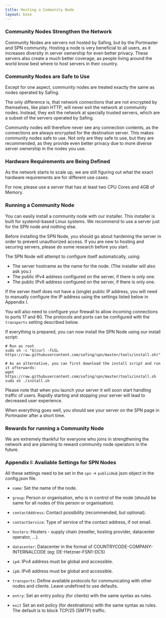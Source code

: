 ```yaml
---
title: Hosting a Community Node
layout: base
---
```


### Community Nodes Strengthen the Network

Community Nodes are servers not hosted by Safing, but by the Portmaster and SPN community. Hosting a node is very beneficial to all users, as it increases diversity in server ownership for even better privacy. These servers also create a much better coverage, as people living around the world know best where to host servers in their country.

### Community Nodes are Safe to Use

Except for one aspect, community nodes are treated exactly the same as nodes operated by Safing.

The only difference is, that network connections that are not encrypted by themselves, like plain HTTP, will never exit the network at community nodes. Instead, they exit the network at specially trusted servers, which are a subset of the servers operated by Safing.

Community nodes will therefore never see any connection contents, as the connections are always encrypted for the destination server. This makes community nodes safe to use. Not only are they safe to use, but they are recommended, as they provide even better privacy due to more diverse server ownership in the nodes you use.

### Hardware Requirements are Being Defined

As the network starts to scale up, we are still figuring out what the exact hardware requirements are for different use cases.

For now, please use a server that has at least two CPU Cores and 4GB of Memory.

### Running a Community Node

You can easily install a community node with our installer. This installer is built for systemd-based Linux systems. We recommend to use a server just for the SPN node and nothing else.

Before installing the SPN Node, you should go about hardening the server in order to prevent unauthorized access. If you are new to hosting and securing servers, please do some research before you start.

The SPN Node will attempt to configure itself automatically, using:

- The server hostname as the name for the node. (The installer will also ask you.)
- The public IPv4 address configured on the server, if there is only one.
- The public IPv6 address configured on the server, if there is only one.

If the server itself does not have a (single) public IP address, you will need to manually configure the IP address using the settings listed below in Appendix I.

You will also need to configure your firewall to allow incoming connections to ports 17 and 80. The protocols and ports can be configured with the `transports` setting described below.

If everything is prepared, you can now install the SPN Node using our install script:

```
# Run as root
sudo sh -c "$(curl -fsSL https://raw.githubusercontent.com/safing/spn/master/tools/install.sh)"

# As an alternative, you can first download the install script and run it afterwards:
wget https://raw.githubusercontent.com/safing/spn/master/tools/install.sh
sudo sh ./install.sh
```

Please note that when you launch your server it will soon start handling traffic of users. Rapidly starting and stopping your server will lead to decreased user experience.

When everything goes well, you should see your server on the SPN page in Portmaster after a short time.

### Rewards for running a Community Node

We are extremely thankful for everyone who joins in strengthening the network and are planning to reward community node operators in the future.

### Appendix I: Available Settings for SPN Nodes

All these settings need to be set in the `spn` -> `publicHub` json object in the config.json file.

- `name`: Set the name of the node.
- `group`: Person or organisation, who is in control of the node (should be same for all nodes of this person or organisation).

- `contactAddress`: Contact possibility (recommended, but optional).
- `contactService`: Type of service of the contact address, if not email.

- `hosters`: Hosters - supply chain (reseller, hosting provider, datacenter operator, ...).
- `datacenter`: Datacenter in the format of COUNTRYCODE-COMPANY-INTERNALCODE (eg: DE-Hetzner-FSN1-DC5)

- `ip4`: IPv4 address must be global and accessible.
- `ip6`: IPv6 address must be global and accessible.
- `transports`: Define available protocols for communicating with other nodes and clients. Leave undefined to use defaults.

- `entry`: Set an entry policy (for clients) with the same syntax as rules.
- `exit` Set an exit policy (for destinations) with the same syntax as rules. The default is to block TCP/25 (SMTP) traffic. 
